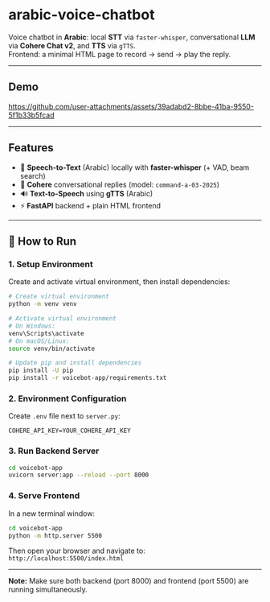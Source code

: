 # arabic-voice-chatbot
Voice chatbot in **Arabic**: local **STT** via `faster-whisper`, conversational **LLM** via **Cohere Chat v2**, and **TTS** via `gTTS`.  
Frontend: a minimal HTML page to record → send → play the reply.

---

## Demo

https://github.com/user-attachments/assets/39adabd2-8bbe-41ba-9550-5f1b33b5fcad



---

## Features
- 🎤 **Speech-to-Text** (Arabic) locally with **faster-whisper** (+ VAD, beam search)
- 🤖 **Cohere** conversational replies (model: `command-a-03-2025`)
- 🔊 **Text-to-Speech** using **gTTS** (Arabic)
- ⚡ **FastAPI** backend + plain HTML frontend

---

## 🚀 How to Run

### 1. Setup Environment
Create and activate virtual environment, then install dependencies:
```bash
# Create virtual environment
python -m venv venv

# Activate virtual environment
# On Windows:
venv\Scripts\activate
# On macOS/Linux:
source venv/bin/activate

# Update pip and install dependencies
pip install -U pip
pip install -r voicebot-app/requirements.txt
```

### 2. Environment Configuration
Create `.env` file next to `server.py`:
```env
COHERE_API_KEY=YOUR_COHERE_API_KEY
```

### 3. Run Backend Server
```bash
cd voicebot-app
uvicorn server:app --reload --port 8000
```

### 4. Serve Frontend
In a new terminal window:
```bash
cd voicebot-app
python -m http.server 5500
```

Then open your browser and navigate to: `http://localhost:5500/index.html`

---

**Note:** Make sure both backend (port 8000) and frontend (port 5500) are running simultaneously.



